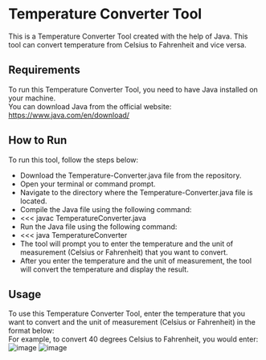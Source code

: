 # Temperature Converter Tool
This is a Temperature Converter Tool created with the help of Java. This tool can convert temperature from Celsius to Fahrenheit and vice versa.

## Requirements
To run this Temperature Converter Tool, you need to have Java installed on your machine. \
You can download Java from the official website: https://www.java.com/en/download/

## How to Run
To run this tool, follow the steps below:

- Download the Temperature-Converter.java file from the repository.
- Open your terminal or command prompt.
- Navigate to the directory where the Temperature-Converter.java file is located.
- Compile the Java file using the following command:
- <<< javac TemperatureConverter.java
- Run the Java file using the following command:
- <<< java TemperatureConverter
- The tool will prompt you to enter the temperature and the unit of measurement (Celsius or Fahrenheit) that you want to convert.
- After you enter the temperature and the unit of measurement, the tool will convert the temperature and display the result.

## Usage
To use this Temperature Converter Tool, enter the temperature that you want to convert and the unit of measurement (Celsius or Fahrenheit) in the format below: \
For example, to convert 40 degrees Celsius to Fahrenheit, you would enter:
![image](https://user-images.githubusercontent.com/54012311/224130436-216ecd1e-773b-4048-ba9f-4dbfef853b89.png)
![image](https://user-images.githubusercontent.com/54012311/224130598-5b8a6be8-3e26-498d-b475-5a0595282564.png)
